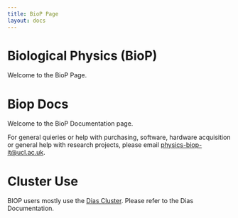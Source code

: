 ```yaml
---
title: BioP Page
layout: docs
---
```


# Biological Physics (BioP)

Welcome to the BioP Page.

# Biop Docs

Welcome to the BioP Documentation page. 

For general quieries or help with purchasing, software, hardware acquisition or general help with research projects, please email [physics-biop-it@ucl.ac.uk](mailto:physics-biop-it@ucl.ac.uk). 

# Cluster Use
BIOP users mostly use the [Dias Cluster](clusters/dias.md). Please refer to the Dias Documentation.